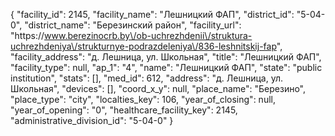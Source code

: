 {
    "facility_id": 2145,
    "facility_name": "Лешницкий ФАП",
    "district_id": "5-04-0",
    "district_name": "Березинский район",
    "facility_url": "https:\/\/www.berezinocrb.by\/ob-uchrezhdenii\/struktura-uchrezhdeniya\/strukturnye-podrazdeleniya\/836-leshnitskij-fap",
    "facility_address": "д. Лешница, ул. Школьная",
    "title": "Лешницкий ФАП",
    "facility_type": null,
    "ap_1": "4",
    "name": "Лешницкий ФАП",
    "state": "public institution",
    "stats": [],
    "med_id": 612,
    "address": "д. Лешница, ул. Школьная",
    "devices": [],
    "coord_x_y": null,
    "place_name": "Березино",
    "place_type": "city",
    "localties_key": 106,
    "year_of_closing": null,
    "year_of_opening": "0",
    "healthcare_facility_key": 2145,
    "administrative_division_id": "5-04-0"
}